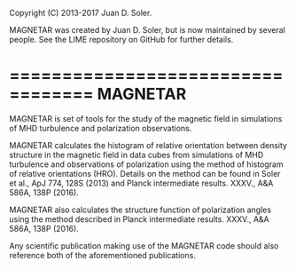 Copyright (C) 2013-2017 Juan D. Soler.

MAGNETAR was created by Juan D. Soler, but is now maintained by several people. 
See the LIME repository on GitHub for further details.

==================================
MAGNETAR
==================================

MAGNETAR is set of tools for the study of the magnetic field in simulations of MHD turbulence and polarization observations.

MAGNETAR calculates the histogram of relative orientation between density structure in the magnetic field in data cubes from simulations of MHD turbulence and observations of polarization using the method of histogram of relative orientations (HRO). Details on the method can be found in Soler et al., ApJ 774, 128S (2013) and Planck intermediate results. XXXV., A&A 586A, 138P (2016).

MAGNETAR also calculates the structure function of polarization angles using the method described in Planck intermediate results. XXXV., A&A 586A, 138P (2016).

Any scientific publication making use of the MAGNETAR code should also reference both of the aforementioned publications.


